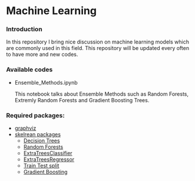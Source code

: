 # Machine Learning

### Introduction
In this repository I bring nice discussion on machine learning models which are commonly used in this field. This repository will be updated every often to have more and new codes. 

### Available codes
* Ensemble_Methods.ipynb

  This notebook talks about Ensemble Methods such as Random Forests, Extremly Random Forests and Gradient Boosting Trees.
  
### Required packages:
* [graphviz](https://pypi.org/project/graphviz/)
* [skelrean packages](https://scikit-learn.org/stable/index.html)
  * [Decision Trees](https://scikit-learn.org/stable/modules/tree.html)
  * [Random Forests](https://scikit-learn.org/stable/modules/generated/sklearn.ensemble.RandomForestClassifier.html)
  * [ExtraTreesClassifier](https://scikit-learn.org/stable/modules/generated/sklearn.ensemble.ExtraTreesClassifier.html#sklearn.ensemble.ExtraTreesClassifier) 
  * [ExtraTreesRegressor](https://scikit-learn.org/stable/modules/generated/sklearn.ensemble.ExtraTreesRegressor.html#sklearn.ensemble.ExtraTreesRegressor)
  * [Train Test split](https://scikit-learn.org/stable/modules/generated/sklearn.model_selection.train_test_split.html)
  * [Gradient Boosting](https://scikit-learn.org/stable/modules/ensemble.html#gradient-boosting)
